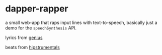 # dapper-rapper
a small web-app that raps input lines with text-to-speech, basically just a demo for the `speechSynthesis` API.

lyrics from [genius](https://genius.com)

beats from [hipstrumentals](http://www.hipstrumentals.com/)
